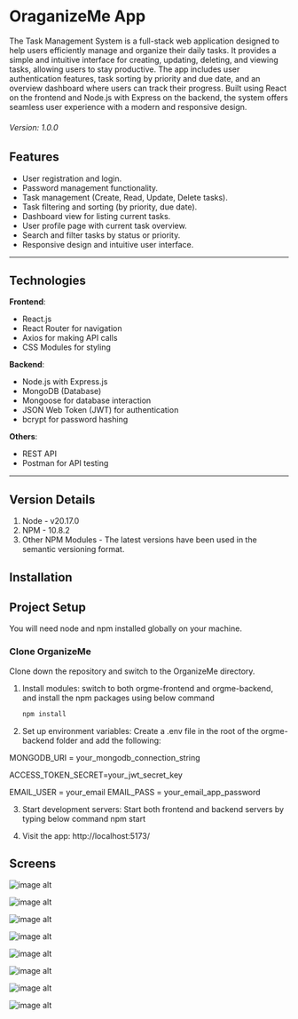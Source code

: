 # OraganizeMe App

The Task Management System is a full-stack web application designed to help users efficiently manage and organize their daily tasks. It provides a simple and intuitive interface for creating, updating, deleting, and viewing tasks, allowing users to stay productive. The app includes user authentication features, task sorting by priority and due date, and an overview dashboard where users can track their progress. Built using React on the frontend and Node.js with Express on the backend, the system offers seamless user experience with a modern and responsive design.

###### _Version: 1.0.0_

## Features

- User registration and login.
- Password management functionality.
- Task management (Create, Read, Update, Delete tasks).
- Task filtering and sorting (by priority, due date).
- Dashboard view for listing current tasks.
- User profile page with current task overview.
- Search and filter tasks by status or priority.
- Responsive design and intuitive user interface.

---

## Technologies

**Frontend**:

- React.js
- React Router for navigation
- Axios for making API calls
- CSS Modules for styling

**Backend**:

- Node.js with Express.js
- MongoDB (Database)
- Mongoose for database interaction
- JSON Web Token (JWT) for authentication
- bcrypt for password hashing

**Others**:

- REST API
- Postman for API testing

---

## Version Details

1. Node - v20.17.0
2. NPM - 10.8.2
3. Other NPM Modules - The latest versions have been used in the semantic versioning format.

## Installation

## Project Setup

You will need node and npm installed globally on your machine.

### Clone OrganizeMe

Clone down the repository and switch to the OrganizeMe directory.

1. Install modules:
   switch to both orgme-frontend and orgme-backend, and install the npm packages using below command
   ```bash
   npm install

2. Set up environment variables:
   Create a .env file in the root of the orgme-backend folder and add the following:

MONGODB_URI = your_mongodb_connection_string

ACCESS_TOKEN_SECRET=your_jwt_secret_key

EMAIL_USER = your_email
EMAIL_PASS = your_email_app_password

3. Start development servers:
   Start both frontend and backend servers by typing below command
   npm start

4. Visit the app:
   http://localhost:5173/

## Screens
![image alt](https://github.com/k-rashmina/OrganizeMe/blob/main/orgme-frontend/public/Screenshot%202024-12-25%20030951.png?raw=true)

![image alt](https://github.com/k-rashmina/OrganizeMe/blob/main/orgme-frontend/public/Screenshot%202024-12-25%20031035.png?raw=true)

![image alt](https://github.com/k-rashmina/OrganizeMe/blob/main/orgme-frontend/public/Screenshot%202024-12-25%20031115.png?raw=true)

![image alt](https://github.com/k-rashmina/OrganizeMe/blob/main/orgme-frontend/public/Screenshot%202024-12-25%20031137.png?raw=true)

![image alt](https://github.com/k-rashmina/OrganizeMe/blob/main/orgme-frontend/public/Screenshot%202024-12-25%20031226.png?raw=true)

![image alt](https://github.com/k-rashmina/OrganizeMe/blob/main/orgme-frontend/public/Screenshot%202024-12-25%20031254.png?raw=true)

![image alt](https://github.com/k-rashmina/OrganizeMe/blob/main/orgme-frontend/public/Screenshot%202024-12-25%20031334.png?raw=true)

![image alt](https://github.com/k-rashmina/OrganizeMe/blob/main/orgme-frontend/public/Screenshot%202024-12-25%20031415.png?raw=true)
